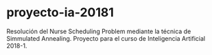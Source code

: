 # proyecto-ia-20181
Resolución del Nurse Scheduling Problem mediante la técnica de Simmulated Annealing. Proyecto para el curso de Inteligencia Artificial 2018-1.
